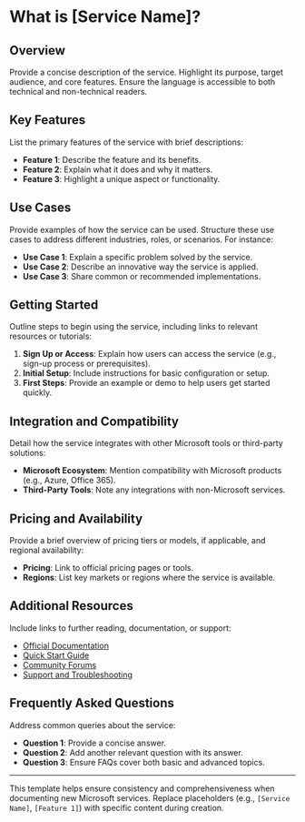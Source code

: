 <!--
The `What is` article should answer the main questions for a customer new to the product or service:
- What is this thing?
- How do I use it? 
- Where do I use it?
- How much does it cost?
- Where do I start? 
- What are the core scenarios and tasks it is mean to solve? 
- How do I find more information?
-->

# What is [Service Name]?

## Overview
Provide a concise description of the service. Highlight its purpose, target audience, and core features. Ensure the language is accessible to both technical and non-technical readers.

## Key Features
List the primary features of the service with brief descriptions:

- **Feature 1**: Describe the feature and its benefits.
- **Feature 2**: Explain what it does and why it matters.
- **Feature 3**: Highlight a unique aspect or functionality.

## Use Cases
Provide examples of how the service can be used. Structure these use cases to address different industries, roles, or scenarios. For instance:

- **Use Case 1**: Explain a specific problem solved by the service.
- **Use Case 2**: Describe an innovative way the service is applied.
- **Use Case 3**: Share common or recommended implementations.

## Getting Started
Outline steps to begin using the service, including links to relevant resources or tutorials:

1. **Sign Up or Access**: Explain how users can access the service (e.g., sign-up process or prerequisites).
2. **Initial Setup**: Include instructions for basic configuration or setup.
3. **First Steps**: Provide an example or demo to help users get started quickly.

## Integration and Compatibility
Detail how the service integrates with other Microsoft tools or third-party solutions:

- **Microsoft Ecosystem**: Mention compatibility with Microsoft products (e.g., Azure, Office 365).
- **Third-Party Tools**: Note any integrations with non-Microsoft services.

## Pricing and Availability
Provide a brief overview of pricing tiers or models, if applicable, and regional availability:

- **Pricing**: Link to official pricing pages or tools.
- **Regions**: List key markets or regions where the service is available.

## Additional Resources
Include links to further reading, documentation, or support:

- [Official Documentation](#)
- [Quick Start Guide](#)
- [Community Forums](#)
- [Support and Troubleshooting](#)

## Frequently Asked Questions
Address common queries about the service:

- **Question 1**: Provide a concise answer.
- **Question 2**: Add another relevant question with its answer.
- **Question 3**: Ensure FAQs cover both basic and advanced topics.

---

This template helps ensure consistency and comprehensiveness when documenting new Microsoft services. Replace placeholders (e.g., `[Service Name]`, `[Feature 1]`) with specific content during creation.
